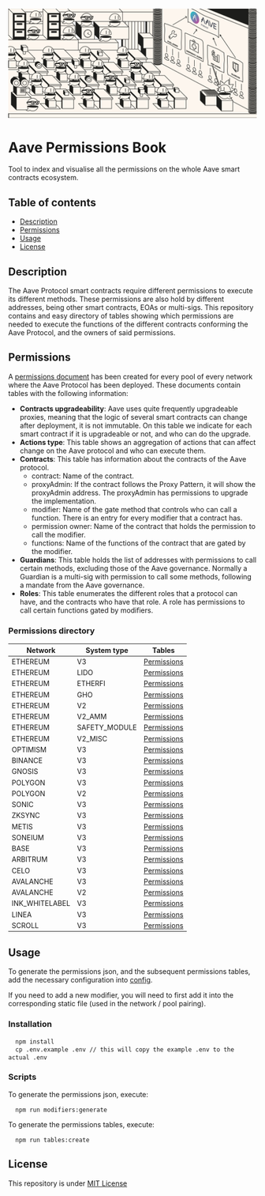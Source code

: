 
![Aave Permissions Book](./permissions_banner.jpg)
# Aave Permissions Book

Tool to index and visualise all the permissions on the whole Aave smart contracts ecosystem.

## Table of contents
- [Description](#Description)
- [Permissions](#Permissions)
- [Usage](#Usage)
- [License](#License)

## Description

The Aave Protocol smart contracts require different permissions to execute its different methods. These permissions are also hold by different addresses, being other smart contracts, EOAs or multi-sigs.
This repository contains and easy directory of tables showing which permissions are needed to execute the functions of the different contracts conforming the Aave Protocol, and the owners of said permissions.


## Permissions

A [permissions document](./out) has been created for every pool of every network where the Aave Protocol has been deployed. 
These documents contain tables with the following information:
- **Contracts upgradeability**: Aave uses quite frequently upgradeable proxies, meaning that the logic of several smart contracts can change after deployment, it is not immutable. On this table we indicate for each smart contract if it is upgradeable or not, and who can do the upgrade.
- **Actions type**: This table shows an aggregation of actions that can affect change on the Aave protocol and who can execute them.
- **Contracts**: This table has information about the contracts of the Aave protocol.
  - contract: Name of the contract.
  - proxyAdmin: If the contract follows the Proxy Pattern, it will show the proxyAdmin address. The proxyAdmin has permissions to upgrade the implementation.
  - modifier: Name of the gate method that controls who can call a function. There is an entry for every modifier that a contract has.
  - permission owner: Name of the contract that holds the permission to call the modifier.
  - functions: Name of the functions of the contract that are gated by the modifier.
- **Guardians**: This table holds the list of addresses with permissions to call certain methods, excluding those of the Aave governance. Normally a Guardian is a multi-sig with permission to call some methods, following a mandate from the Aave governance.  
- **Roles**: This table enumerates the different roles that a protocol can have, and the contracts who have that role. A role has permissions to call certain functions gated by modifiers.

### Permissions directory
| Network |System type |Tables |
|----------|----------|----------|
|  ETHEREUM |  V3 |  [Permissions](./out/ETHEREUM-V3.md#contracts) | |--------|--------|--------|
|  ETHEREUM |  LIDO |  [Permissions](./out/ETHEREUM-LIDO.md#contracts) | |--------|--------|--------|
|  ETHEREUM |  ETHERFI |  [Permissions](./out/ETHEREUM-ETHERFI.md#contracts) | |--------|--------|--------|
|  ETHEREUM |  GHO |  [Permissions](./out/ETHEREUM-GHO.md#contracts) | |--------|--------|--------|
|  ETHEREUM |  V2 |  [Permissions](./out/ETHEREUM-V2.md#contracts) | |--------|--------|--------|
|  ETHEREUM |  V2_AMM |  [Permissions](./out/ETHEREUM-V2_AMM.md#contracts) | |--------|--------|--------|
|  ETHEREUM |  SAFETY_MODULE |  [Permissions](./out/ETHEREUM-SAFETY_MODULE.md#contracts) | |--------|--------|--------|
|  ETHEREUM |  V2_MISC |  [Permissions](./out/ETHEREUM-V2_MISC.md#contracts) | |--------|--------|--------|
|  OPTIMISM |  V3 |  [Permissions](./out/OPTIMISM-V3.md#contracts) | |--------|--------|--------|
|  BINANCE |  V3 |  [Permissions](./out/BINANCE-V3.md#contracts) | |--------|--------|--------|
|  GNOSIS |  V3 |  [Permissions](./out/GNOSIS-V3.md#contracts) | |--------|--------|--------|
|  POLYGON |  V3 |  [Permissions](./out/POLYGON-V3.md#contracts) | |--------|--------|--------|
|  POLYGON |  V2 |  [Permissions](./out/POLYGON-V2.md#contracts) | |--------|--------|--------|
|  SONIC |  V3 |  [Permissions](./out/SONIC-V3.md#contracts) | |--------|--------|--------|
|  ZKSYNC |  V3 |  [Permissions](./out/ZKSYNC-V3.md#contracts) | |--------|--------|--------|
|  METIS |  V3 |  [Permissions](./out/METIS-V3.md#contracts) | |--------|--------|--------|
|  SONEIUM |  V3 |  [Permissions](./out/SONEIUM-V3.md#contracts) | |--------|--------|--------|
|  BASE |  V3 |  [Permissions](./out/BASE-V3.md#contracts) | |--------|--------|--------|
|  ARBITRUM |  V3 |  [Permissions](./out/ARBITRUM-V3.md#contracts) | |--------|--------|--------|
|  CELO |  V3 |  [Permissions](./out/CELO-V3.md#contracts) | |--------|--------|--------|
|  AVALANCHE |  V3 |  [Permissions](./out/AVALANCHE-V3.md#contracts) | |--------|--------|--------|
|  AVALANCHE |  V2 |  [Permissions](./out/AVALANCHE-V2.md#contracts) | |--------|--------|--------|
|  INK_WHITELABEL |  V3 |  [Permissions](./out/INK_WHITELABEL-V3.md#contracts) | |--------|--------|--------|
|  LINEA |  V3 |  [Permissions](./out/LINEA-V3.md#contracts) | |--------|--------|--------|
|  SCROLL |  V3 |  [Permissions](./out/SCROLL-V3.md#contracts) | |--------|--------|--------|
       
    
## Usage

To generate the permissions json, and the subsequent permissions tables, add the necessary configuration into [config](./helpers/configs.ts).

If you need to add a new modifier, you will need to first add it into the corresponding static file (used in the network / pool pairing).

### Installation

```
  npm install
  cp .env.example .env // this will copy the example .env to the actual .env
```

### Scripts

To generate the permissions json, execute:
```
  npm run modifiers:generate
```

To generate the permissions tables, execute:
```
  npm run tables:create
```



## License
This repository is under [MIT License](./LICENSE)
